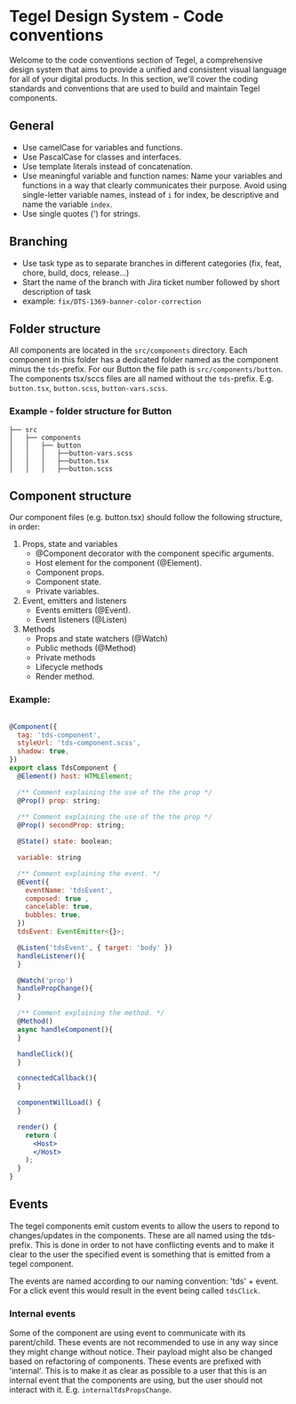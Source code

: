 # Tegel Design System - Code conventions

Welcome to the code conventions section of Tegel, a comprehensive design system that aims to provide a unified and consistent visual language for all of your digital products. In this section, we'll cover the coding standards and conventions that are used to build and maintain Tegel components.

## General
 - Use camelCase for variables and functions.
 - Use PascalCase for classes and interfaces.
 - Use template literals instead of concatenation.
 - Use meaningful variable and function names: Name your variables and functions in a way that clearly communicates their purpose.
Avoid using single-letter variable names, instead of `i` for index, be descriptive and name the variable `index`.
 - Use single quotes (') for strings.

## Branching
- Use task type as to separate branches in different categories (fix, feat, chore, build, docs, release...)
- Start the name of the branch with Jira ticket number followed by short description of task
- example: `fix/DTS-1369-banner-color-correction`


## Folder structure

All components are located in the `src/components` directory. Each component in this folder has a dedicated folder named as the
component minus the `tds`-prefix. For our Button the file path is `src/components/button`. The components tsx/sccs files are 
all named without the `tds`-prefix. E.g. `button.tsx`, `button.scss`, `button-vars.scss`.

### Example - folder structure for Button

```
├── src
│   ├── components
│   │   ├── button
│   │   │   ├──button-vars.scss
│   │   │   ├──button.tsx
│   │   │   ├──button.scss
```


## Component structure

Our component files (e.g. button.tsx) should follow the following structure, in order:

1. Props, state and variables
   - @Component decorator with the component specific arguments.
   - Host element for the component (@Element). 
   - Component props.
   - Component state.
   - Private variables.
2. Event, emitters and listeners
   - Events emitters (@Event).
   - Event listeners (@Listen)
3. Methods
   - Props and state watchers (@Watch)
   - Public methods (@Method)
   - Private methods
   - Lifecycle methods
   - Render method. 



### Example: 
```jsx
 
@Component({
  tag: 'tds-component',
  styleUrl: 'tds-component.scss',
  shadow: true,
})
export class TdsComponent {
  @Element() host: HTMLElement;

  /** Comment explaining the use of the the prop */
  @Prop() prop: string;
 
  /** Comment explaining the use of the the prop */
  @Prop() secondProp: string;

  @State() state: boolean;

  variable: string

  /** Comment explaining the event. */
  @Event({
    eventName: 'tdsEvent',
    composed: true ,
    cancelable: true,
    bubbles: true,
  })
  tdsEvent: EventEmitter<{}>;

  @Listen('tdsEvent', { target: 'body' })
  handleListener(){
  }

  @Watch('prop')
  handlePropChange(){
  }

  /** Comment explaining the method. */
  @Method()
  async handleComponent(){
  }

  handleClick(){
  }

  connectedCallback(){
  }

  componentWillLoad() {
  }

  render() {
    return (
      <Host>
      </Host>
    );
  }
}

```

## Events
The tegel components emit custom events to allow the users to repond to changes/updates in the components. These are all named using the 
tds-prefix. This is done in order to not have conflicting events and to make it clear to the user the specified event is something that is emitted
from a tegel component.

The events are named according to our naming convention: 'tds' + event. For a click event this would result in the event being called `tdsClick`. 

### Internal events
Some of the component are using event to communicate with its parent/child. These events are not recommended to use in any way since
they might change without notice. Their payload might also be changed based on refactoring of components. These events are prefixed
with 'internal'. This is to make it as clear as possible to a user that this is an internal event that the components are using,
but the user should not interact with it. E.g. `internalTdsPropsChange`.

